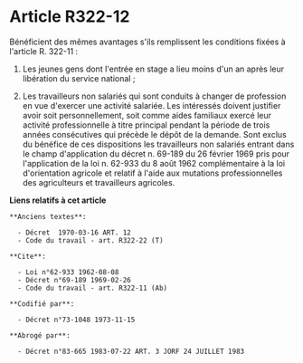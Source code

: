 # Article R322-12

Bénéficient des mêmes avantages s'ils remplissent les conditions fixées à l'article R. 322-11 :

1. Les jeunes gens dont l'entrée en stage a lieu moins d'un an après leur libération du service national ;

2. Les travailleurs non salariés qui sont conduits à changer de profession en vue d'exercer une activité salariée. Les
intéressés doivent justifier avoir soit personnellement, soit comme aides familiaux exercé leur activité professionnelle à
titre principal pendant la période de trois années consécutives qui précède le dépôt de la demande. Sont exclus du bénéfice
de ces dispositions les travailleurs non salariés entrant dans le champ d'application du décret n. 69-189 du 26 février 1969
pris pour l'application de la loi n. 62-933 du 8 août 1962 complémentaire à la loi d'orientation agricole et relatif à l'aide
aux mutations professionnelles des agriculteurs et travailleurs agricoles.

**Liens relatifs à cet article**

	**Anciens textes**:

	  - Décret  1970-03-16 ART. 12
	  - Code du travail - art. R322-22 (T)

	**Cite**:

	  - Loi n°62-933 1962-08-08
	  - Décret n°69-189 1969-02-26
	  - Code du travail - art. R322-11 (Ab)

	**Codifié par**:

	  - Décret n°73-1048 1973-11-15

	**Abrogé par**:

	  - Décret n°83-665 1983-07-22 ART. 3 JORF 24 JUILLET 1983
